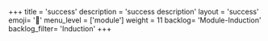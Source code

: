 +++
title = 'success'
description = 'success description'
layout = 'success'
emoji= '📝'
menu_level = ['module']
weight = 11
backlog= 'Module-Induction'
backlog_filter= 'Induction'
+++
